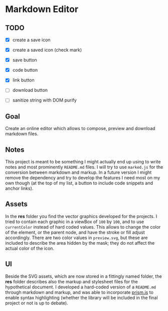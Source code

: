 # Markdown Editor

<!-- ## [Live Demo]() -->

## TODO

-   [x] create a save icon

-   [x] create a saved icon (check mark)

-   [x] save button

-   [x] code button

-   [x] link button

-   [ ] download button

-   [ ] sanitize string with DOM purify

## Goal

Create an online editor which allows to compose, preview and download markdown files.

## Notes

This project is meant to be something I might actually end up using to write notes and most prominently `README.md` files. I will try to use `marked.js` for the conversion between markdown and markup. In a future version I might remove the dependency and try to develop the features I need most on my own though (at the top of my list, a button to include code snippets and anchor links).

## Assets

In the **res** folder you find the vector graphics developed for the projects. I tried to contain each graphic in a viewBox of `100` by `100`, and to use `currentColor` instead of hard coded values. This allows to change the color of the element, or the parent node, and have the stroke or fill adjust accordingly. There are two color values in `preview.svg`, but these are included to describe the area hidden by the mask; they do not affect the actual color of the icon.

## UI

Beside the SVG assets, which are now stored in a fittingly named folder, the **res** folder describes also the markup and stylesheet files for the hypothetical document. I developed a hard-coded version of a `README.md` through markdown and markup, and was able to incorporate [prism.js](https://prismjs.com) to enable syntax highlighting (whether the library will be included in the final project or not is up to debate).
